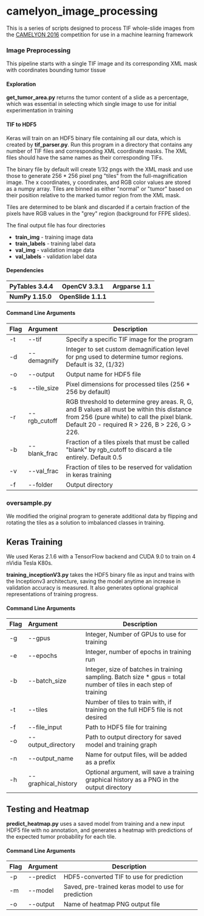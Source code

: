 # camelyon_image_processing

This is a series of scripts designed to process TIF whole-slide images from the [CAMELYON 2016](https://camelyon16.grand-challenge.org/Data/) competition for use in a machine learning framework

### Image Preprocessing

This pipeline starts with a single TIF image and its corresponding XML mask with coordinates bounding tumor tissue

#### Exploration
**get_tumor_area.py** returns the tumor content of a slide as a percentage, which was essential in selecting which single image to use for initial experimentation in training

#### TIF to HDF5

Keras will train on an HDF5 binary file containing all our data, which is created by **tif_parser.py**. Run this program in a directory that  contains any number of TIF files and corresponding XML coordinate masks. The XML files should have the same names as their corresponding TIFs.

The binary file by default will create 1/32 pngs with the XML mask and use those to generate 256 * 256 pixel png "tiles" from the full-magnification image. The x coordinates, y coordinates, and RGB color values are stored as a numpy array. Tiles are binned as either "normal" or "tumor" based on their position relative to the marked tumor region from the XML mask.

Tiles are determined to be blank and discarded if a certain fraction of the pixels have RGB values in the "grey" region (background for FFPE slides).

The final output file has four directories

- **train_img** - training image data
- **train_labels** - training label data
- **val_img** - validation image data
- **val_labels** - validation label data

#### Dependencies

| PyTables 3.4.4   | OpenCV 3.3.1        | Argparse 1.1 |
| ---------------- | ------------------- | ------------ |
| **NumPy 1.15.0** | **OpenSlide 1.1.1** |              |

#### Command Line Arguments

| Flag | Argument     | Description                                                  |
| ---- | :----------- | ------------------------------------------------------------ |
| -t   | --tif        | Specify a specific TIF image for the program                 |
| -d   | --demagnify  | Integer to set custom demagnification level for png used to determine tumor regions. Default is 32, (1/32) |
| -o   | --output     | Output name for HDF5 file                                    |
| -s   | --tile_size  | Pixel dimensions for processed tiles (256 * 256 by default)  |
| -r   | --rgb_cutoff | RGB threshold to determine grey areas. R, G, and B values all must be within this distance from 256 (pure white) to call the pixel blank. Default 20 - required R > 226, B > 226, G > 226. |
| -b   | --blank_frac | Fraction of a tiles pixels that must be called "blank" by rgb_cutoff to discard a tile entirely. Default 0.5 |
| -v   | --val_frac   | Fraction of tiles to be reserved for validation in keras training |
| -f   | --folder     | Output directory                                             |

### oversample.py

We modified the original program to generate additional data by flipping and rotating the tiles as a solution to imbalanced classes in training.

## Keras Training

We used Keras 2.1.6 with a TensorFlow backend and CUDA 9.0 to train on 4 nVidia Tesla K80s.

**training_inceptionV3.py** takes the HDF5 binary file as input and trains with the Inceptionv3 architecture, saving the model anytime an increase in validation accuracy is measured. It also generates optional graphical representations of training progress.

#### Command Line Arguments

| Flag | Argument            | Description                                                  |
| ---- | :------------------ | ------------------------------------------------------------ |
| -g   | --gpus              | Integer, Number of GPUs to use for training                  |
| -e   | --epochs            | Integer, number of epochs in training run                    |
| -b   | --batch_size        | Integer, size of batches in training sampling. Batch size * gpus = total number of tiles in each step of training |
| -t   | --tiles             | Number of tiles to train with, if training on the full HDF5 file is not desired |
| -f   | --file_input        | Path to HDF5 file for training                               |
| -o   | --output_directory  | Path to output directory for saved model and training graph  |
| -n   | --output_name       | Name for output files, will be added as a prefix             |
| -h   | --graphical_history | Optional argument, will save a training graphical history as a PNG in the output directory |

## Testing and Heatmap

**predict_heatmap.py** uses a saved model from training and a new input HDF5 file with no annotation, and generates a heatmap with predictions of the expected tumor probability for each tile. 

#### Command Line Arguments

| Flag | Argument  | Description                                          |
| ---- | --------- | ---------------------------------------------------- |
| -p   | --predict | HDF5-converted TIF to use for prediction             |
| -m   | --model   | Saved, pre-trained keras model to use for prediction |
| -o   | --output  | Name of heatmap PNG output file                      |

